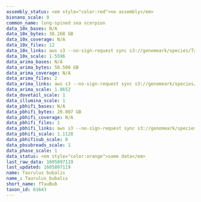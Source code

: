 ```yaml
---
assembly_status: <em style="color:red">no assembly</em>
bionano_scale: 0
common_name: long-spined sea scorpion
data_10x_bases: N/A
data_10x_bytes: 38.268 GB
data_10x_coverage: N/A
data_10x_files: 12
data_10x_links: aws s3 --no-sign-request sync s3://genomeark/species/Taurulus_bubalis/fTauBub2/genomic_data/10x/ .<br>
data_10x_scale: 1.5596
data_arima_bases: N/A
data_arima_bytes: 50.500 GB
data_arima_coverage: N/A
data_arima_files: 2
data_arima_links: aws s3 --no-sign-request sync s3://genomeark/species/Taurulus_bubalis/fTauBub2/genomic_data/arima/ .<br>
data_arima_scale: 1.8652
data_dovetail_scale: 1
data_illumina_scale: 1
data_pbhifi_bases: N/A
data_pbhifi_bytes: 20.007 GB
data_pbhifi_coverage: N/A
data_pbhifi_files: 1
data_pbhifi_links: aws s3 --no-sign-request sync s3://genomeark/species/Taurulus_bubalis/fTauBub2/genomic_data/pacbio/ . --exclude "*subreads.bam*"<br>
data_pbhifi_scale: 1.1128
data_pbhifisub_scale: 0
data_pbsubreads_scale: 1
data_phase_scale: 1
data_status: <em style="color:orange">some data</em>
last_raw_data: 1605897119
last_updated: 1605897119
name: Taurulus bubalis
name_: Taurulus_bubalis
short_name: fTauBub
taxon_id: 61643
---
```

